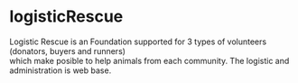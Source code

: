 # logisticRescue
Logistic Rescue is an Foundation supported for 3 types of volunteers (donators, buyers and runners)  
which make posible to help animals from each community. The logistic and administration is web base. 
